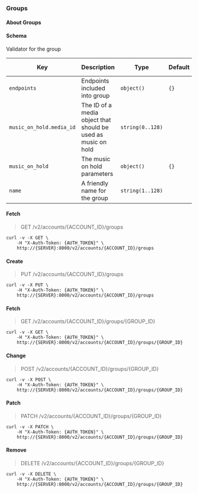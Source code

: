 ### Groups

#### About Groups

#### Schema

Validator for the group



Key | Description | Type | Default | Required | Support Level
--- | ----------- | ---- | ------- | -------- | -------------
`endpoints` | Endpoints included into group | `object()` | `{}` | `true` |  
`music_on_hold.media_id` | The ID of a media object that should be used as music on hold | `string(0..128)` |   | `false` |  
`music_on_hold` | The music on hold parameters | `object()` | `{}` | `false` |  
`name` | A friendly name for the group | `string(1..128)` |   | `true` |  



#### Fetch

> GET /v2/accounts/{ACCOUNT_ID}/groups

```shell
curl -v -X GET \
    -H "X-Auth-Token: {AUTH_TOKEN}" \
    http://{SERVER}:8000/v2/accounts/{ACCOUNT_ID}/groups
```

#### Create

> PUT /v2/accounts/{ACCOUNT_ID}/groups

```shell
curl -v -X PUT \
    -H "X-Auth-Token: {AUTH_TOKEN}" \
    http://{SERVER}:8000/v2/accounts/{ACCOUNT_ID}/groups
```

#### Fetch

> GET /v2/accounts/{ACCOUNT_ID}/groups/{GROUP_ID}

```shell
curl -v -X GET \
    -H "X-Auth-Token: {AUTH_TOKEN}" \
    http://{SERVER}:8000/v2/accounts/{ACCOUNT_ID}/groups/{GROUP_ID}
```

#### Change

> POST /v2/accounts/{ACCOUNT_ID}/groups/{GROUP_ID}

```shell
curl -v -X POST \
    -H "X-Auth-Token: {AUTH_TOKEN}" \
    http://{SERVER}:8000/v2/accounts/{ACCOUNT_ID}/groups/{GROUP_ID}
```

#### Patch

> PATCH /v2/accounts/{ACCOUNT_ID}/groups/{GROUP_ID}

```shell
curl -v -X PATCH \
    -H "X-Auth-Token: {AUTH_TOKEN}" \
    http://{SERVER}:8000/v2/accounts/{ACCOUNT_ID}/groups/{GROUP_ID}
```

#### Remove

> DELETE /v2/accounts/{ACCOUNT_ID}/groups/{GROUP_ID}

```shell
curl -v -X DELETE \
    -H "X-Auth-Token: {AUTH_TOKEN}" \
    http://{SERVER}:8000/v2/accounts/{ACCOUNT_ID}/groups/{GROUP_ID}
```

